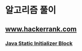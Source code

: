 
# 알고리즘 풀이

## www.hackerrank.com

### [Java Static Initializer Block](hackerrank_Java_Static_Initializer_Block.md)
